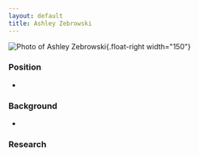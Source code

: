 ```yaml
---
layout: default
title: Ashley Zebrowski
---
```

![Photo of Ashley Zebrowski](azebrowski-photo.png){.float-right
width="150"}

### Position

-   

### Background

-   

### Research
